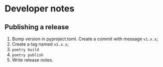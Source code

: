 # Developer notes

## Publishing a release

1. Bump version in pyproject.toml. Create a commit with message `v1.x.x`;
2. Create a tag named `v1.x.x`;
3. `poetry build`
4. `poetry publish`
5. Write release notes.
